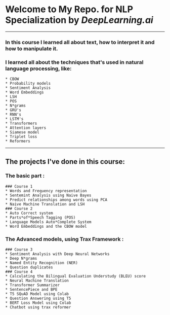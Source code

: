 # Welcome to My Repo. for NLP Specialization by *DeepLearning.ai* 
--------------------------------------------------------------------------------------------------------------------------------------------------------------------------------------------------------
### In this course I learned all about text, how to interpret it and how to manipulate it.
### I learned all about the techniques that's used in natural language processing, like:
	* CBOW
	* Probability models
	* Sentiment Analysis
	* Word Embeddings
	* LSH 
	* POS
	* N*grams
	* GRU's
	* RNN's
	* LSTM's
	* Transformers
	* Attention layers
	* Siamese model
	* Triplet loss
	* Reformers
---------------------------------------------------------------------------------------------------------------------------------------------------------------------------------------------------------------------------------
## The projects I've done in this course:
### The basic part :
    ### Course 1
	* Words and Frequency representation
	* Sentemint Analysis using Naive Bayes
	* Predict relationships among words using PCA
	* Naive Machine Translation and LSH
    ### Course 2
	* Auto Correct system
	* Parts*of*Speech Tagging (POS)
	* Language Models Auto*Complete System
	* Word Embeddings and the CBOW model
### The Advanced models, using Trax Framework :
    ### Course 3
	* Sentiment Analysis with Deep Neural Networks
	* Deep N*grams
	* Named Entity Recognition (NER)
	* Question duplicates
    ### Course 4
	* Calculating the Bilingual Evaluation Understudy (BLEU) score
	* Neural Machine Translation
	* Transformer Summarizer
	* SentencePiece and BPE
	* T5 SQuAD Model using Colab
	* Question Answering using T5
	* BERT Loss Model using Colab
	* Chatbot using trax reformer
